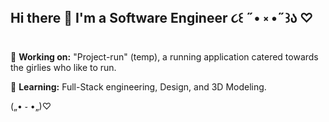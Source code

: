 ## Hi there 👋 I'm a Software Engineer ૮꒰ ˶• ༝ •˶꒱ა ♡

🌸 **Working on:** "Project-run" (temp), a running application catered towards the girlies who like to run.

🌸 **Learning:** Full-Stack engineering, Design, and 3D Modeling.

(„• ֊ •„)♡

<!--
**Chelsea-Pierre/Chelsea-Pierre** is a ✨ _special_ ✨ repository because its `README.md` (this file) appears on your GitHub profile.

Here are some ideas to get you started:

- 🔭 I’m currently working on ...
- 🌱 I’m currently learning ...
- 👯 I’m looking to collaborate on ...
- 🤔 I’m looking for help with ...
- 💬 Ask me about ...
- 📫 How to reach me: ...
- 😄 Pronouns: ...
- ⚡ Fun fact: ...
-->
